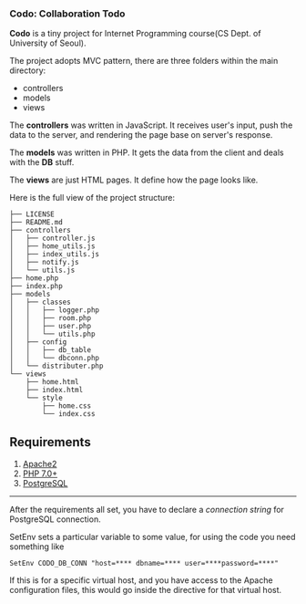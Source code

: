 ### Codo: Collaboration Todo

**Codo** is a tiny project for Internet Programming course(CS Dept. of University of Seoul).

The project adopts MVC pattern, there are three folders within the main directory:

* controllers
* models
* views

The **controllers** was written in JavaScript. It receives user's input, push the data to the server, and rendering the page base on server's response.

The **models** was written in PHP. It gets the data from the client and deals with the **DB** stuff.
 
The **views** are just HTML pages. It define how the page looks like.

Here is the full view of the project structure:

```
├── LICENSE
├── README.md
├── controllers
│   ├── controller.js
│   ├── home_utils.js
│   ├── index_utils.js
│   ├── notify.js
│   └── utils.js
├── home.php
├── index.php
├── models
│   ├── classes
│   │   ├── logger.php
│   │   ├── room.php
│   │   ├── user.php
│   │   └── utils.php
│   ├── config
│   │   ├── db_table
│   │   └── dbconn.php
│   └── distributer.php
└── views
    ├── home.html
    ├── index.html
    └── style
        ├── home.css
        └── index.css
```

## Requirements

1. [Apache2](https://httpd.apache.org)
2. [PHP 7.0+](http://php.net/)
3. [PostgreSQL](https://www.postgresql.org/)

---

After the requirements all set, you have to declare a *connection string* for PostgreSQL connection.

SetEnv sets a particular variable to some value, for using the code you need something like

```
SetEnv CODO_DB_CONN "host=**** dbname=**** user=****password=****"
```

If this is for a specific virtual host, and you have access to the Apache configuration files, this would go inside the <VirtualHost> directive for that virtual host.

